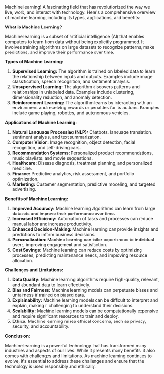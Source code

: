 Machine learning! A fascinating field that has revolutionized the way we live, work, and interact with technology. Here's a comprehensive overview of machine learning, including its types, applications, and benefits:

**What is Machine Learning?**

Machine learning is a subset of artificial intelligence (AI) that enables computers to learn from data without being explicitly programmed. It involves training algorithms on large datasets to recognize patterns, make predictions, and improve their performance over time.

**Types of Machine Learning:**

1. **Supervised Learning:** The algorithm is trained on labeled data to learn the relationship between inputs and outputs. Examples include image classification, speech recognition, and sentiment analysis.
2. **Unsupervised Learning:** The algorithm discovers patterns and relationships in unlabeled data. Examples include clustering, dimensionality reduction, and anomaly detection.
3. **Reinforcement Learning:** The algorithm learns by interacting with an environment and receiving rewards or penalties for its actions. Examples include game playing, robotics, and autonomous vehicles.

**Applications of Machine Learning:**

1. **Natural Language Processing (NLP):** Chatbots, language translation, sentiment analysis, and text summarization.
2. **Computer Vision:** Image recognition, object detection, facial recognition, and self-driving cars.
3. **Recommendation Systems:** Personalized product recommendations, music playlists, and movie suggestions.
4. **Healthcare:** Disease diagnosis, treatment planning, and personalized medicine.
5. **Finance:** Predictive analytics, risk assessment, and portfolio optimization.
6. **Marketing:** Customer segmentation, predictive modeling, and targeted advertising.

**Benefits of Machine Learning:**

1. **Improved Accuracy:** Machine learning algorithms can learn from large datasets and improve their performance over time.
2. **Increased Efficiency:** Automation of tasks and processes can reduce manual labor and increase productivity.
3. **Enhanced Decision-Making:** Machine learning can provide insights and predictions to inform business decisions.
4. **Personalization:** Machine learning can tailor experiences to individual users, improving engagement and satisfaction.
5. **Cost Savings:** Machine learning can reduce costs by optimizing processes, predicting maintenance needs, and improving resource allocation.

**Challenges and Limitations:**

1. **Data Quality:** Machine learning algorithms require high-quality, relevant, and abundant data to learn effectively.
2. **Bias and Fairness:** Machine learning models can perpetuate biases and unfairness if trained on biased data.
3. **Explainability:** Machine learning models can be difficult to interpret and explain, making it challenging to understand their decisions.
4. **Scalability:** Machine learning models can be computationally expensive and require significant resources to train and deploy.
5. **Ethics:** Machine learning raises ethical concerns, such as privacy, security, and accountability.

**Conclusion:**

Machine learning is a powerful technology that has transformed many industries and aspects of our lives. While it presents many benefits, it also comes with challenges and limitations. As machine learning continues to evolve, it's essential to address these challenges and ensure that the technology is used responsibly and ethically.

